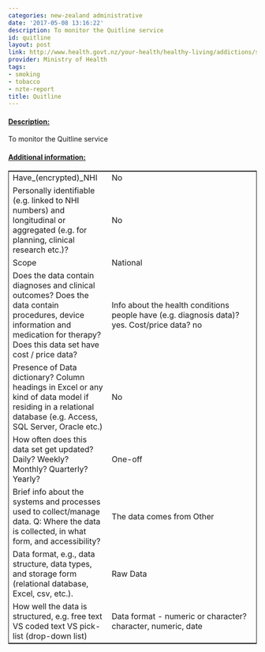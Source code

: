 ```yaml
---
categories: new-zealand administrative
date: '2017-05-08 13:16:22'
description: To monitor the Quitline service
id: quitline
layout: post
link: http://www.health.govt.nz/your-health/healthy-living/addictions/smoking/stop-smoking
provider: Ministry of Health
tags:
- smoking
- tobacco
- nzte-report
title: Quitline
---
```



 <h4> <u>Description:</u> </h4>
To monitor the Quitline service
 <h4> <u>Additional information:</u> </h4>
 <table style="border: 1px solid">
 <tr> <td width="40%">Have_(encrypted)_NHI</td> <td>No</td> </tr>
 <tr> <td width="40%">Personally identifiable (e.g. linked to NHI numbers) and longitudinal or aggregated (e.g. for planning, clinical research etc.)?</td> <td>No</td> </tr>
 <tr> <td width="40%">Scope</td> <td>National</td> </tr>
 <tr> <td width="40%">Does the data contain diagnoses and clinical outcomes?
Does the data contain procedures, device information and medication for therapy?
Does this data set have cost / price data?</td> <td>Info about the health conditions people have (e.g. diagnosis data)? yes. Cost/price data? no</td> </tr>
 <tr> <td width="40%">Presence of Data dictionary? Column headings in Excel or any kind of data model if residing in a relational database (e.g. Access, SQL Server, Oracle etc.) </td> <td>No</td> </tr>
 <tr> <td width="40%">How often does this data set get updated? Daily? Weekly? Monthly? Quarterly? Yearly?</td> <td>One-off</td> </tr>
 <tr> <td width="40%">Brief info about the systems and processes used to collect/manage data. Q: Where the data is collected, in what form, and accessibility?</td> <td>The data comes from Other</td> </tr>
 <tr> <td width="40%">Data format, e.g., data structure, data types, and storage form (relational database, Excel, csv, etc.).</td> <td>Raw Data</td> </tr>
 <tr> <td width="40%">How well the data is structured, e.g. free text VS coded text VS pick-list (drop-down list)</td> <td>Data format - numeric or character? character, numeric, date</td> </tr>
 </table>